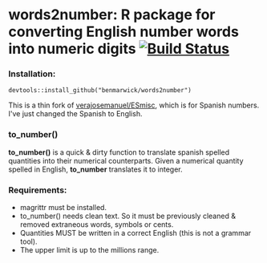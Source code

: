 

# words2number: R package for converting English number words into numeric digits [![Build Status](https://travis-ci.org/benmarwick/words2number.svg?branch=master)](https://travis-ci.org/benmarwick/words2number)

### Installation: ###

 ```
devtools::install_github("benmarwick/words2number")
```

This is a thin fork of [verajosemanuel/ESmisc](https://github.com/verajosemanuel/ESmisc), which is for Spanish numbers. I've just changed the Spanish to English. 

### to_number() ###

**to_number()** is a quick & dirty function to translate spanish spelled quantities into their numerical counterparts.
Given a numerical quantity spelled in English, **to_number** translates it to integer.

### Requirements: 
- magrittr must be installed.
- to_number() needs clean text. So it must be previously cleaned & removed extraneous words, symbols or cents. 
- Quantities MUST be written in a correct English (this is not a grammar tool).
- The upper limit is up to the millions range. 






